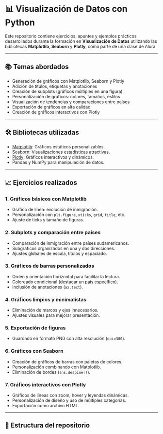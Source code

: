 # 📊 Visualización de Datos con Python

Este repositorio contiene ejercicios, apuntes y ejemplos prácticos desarrollados durante la formación en **Visualización de Datos** utilizando las bibliotecas **Matplotlib**, **Seaborn** y **Plotly**, como parte de una clase de Alura.

---

## 📚 Temas abordados

- Generación de gráficos con Matplotlib, Seaborn y Plotly
- Adición de títulos, etiquetas y anotaciones
- Creación de subplots (gráficos múltiples en una figura)
- Personalización de gráficos: colores, tamaños, estilos
- Visualización de tendencias y comparaciones entre países
- Exportación de gráficos en alta calidad
- Creación de gráficos interactivos con Plotly

---

## 🛠 Bibliotecas utilizadas

- [Matplotlib](https://matplotlib.org/): Gráficos estáticos personalizables.
- [Seaborn](https://seaborn.pydata.org/): Visualizaciones estadísticas atractivas.
- [Plotly](https://plotly.com/python/): Gráficos interactivos y dinámicos.
- Pandas y NumPy para manipulación de datos.

---

## 📈 Ejercicios realizados

### 1. **Gráficos básicos con Matplotlib**
- Gráfico de línea: evolución de inmigración.
- Personalización con `plt.figure`, `xticks`, `grid`, `title`, etc.
- Ajuste de ticks y tamaño de figuras.

### 2. **Subplots y comparación entre países**
- Comparación de inmigración entre países sudamericanos.
- Subgráficos organizados en una y dos direcciones.
- Ajustes globales de escala, títulos y espaciado.

### 3. **Gráficos de barras personalizados**
- Orden y orientación horizontal para facilitar la lectura.
- Coloreado condicional (destacar un país específico).
- Inclusión de anotaciones (`ax.text`).

### 4. **Gráficos limpios y minimalistas**
- Eliminación de marcos y ejes innecesarios.
- Ajustes visuales para mejorar presentación.

### 5. **Exportación de figuras**
- Guardado en formato PNG con alta resolución (`dpi=300`).

### 6. **Gráficos con Seaborn**
- Creación de gráficos de barras con paletas de colores.
- Personalización combinando con Matplotlib.
- Eliminación de bordes (`sns.despine()`).

### 7. **Gráficos interactivos con Plotly**
- Gráficos de líneas con zoom, hover y leyendas dinámicas.
- Personalización de diseño y uso de múltiples categorías.
- Exportación como archivo HTML.

---

## 📁 Estructura del repositorio

